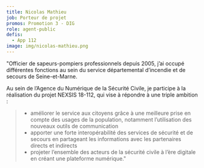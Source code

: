```yaml
---
title: Nicolas Mathieu
job: Porteur de projet
promos: Promotion 3 - DIG
role: agent-public
defis:
  - App 112
image: img/nicolas-mathieu.png
---
```

"Officier de sapeurs-pompiers professionnels depuis 2005, j’ai occupé différentes fonctions au sein du service départemental d’incendie et de secours de Seine-et-Marne.

Au sein de l’Agence du Numérique de la Sécurité Civile, je participe à la réalisation du projet NEXSIS 18-112, qui vise à répondre à une triple ambition : 

> * améliorer le service aux citoyens grâce à une meilleure prise en compte des usages de la population, notamment l’utilisation des nouveaux outils de communication 
> * apporter une forte interopérabilité des services de sécurité et de secours en partageant les informations avec les partenaires directs et indirects 
> * projeter l’ensemble des acteurs de la sécurité civile à l’ère digitale en créant une plateforme numérique."
>
>